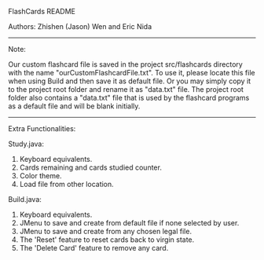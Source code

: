 FlashCards README


Authors: Zhishen (Jason) Wen and Eric Nida


------------------------------------------------
Note:

Our custom flashcard file is saved in the project src/flashcards directory with the name "ourCustomFlashcardFile.txt". To use it, please locate this file when using Build and then save it as default file. Or you may simply copy it to the project root folder and rename it as "data.txt" file.
The project root folder also contains a "data.txt" file that is used by the flashcard programs as a default file and will be
blank initially.



------------------------------------------------
Extra Functionalities:

Study.java:<br>
1. Keyboard equivalents.<br>
2. Cards remaining and cards studied counter.<br>
3. Color theme.<br>
4. Load file from other location.<br>

Build.java:<br>
1. Keyboard equivalents.<br>
2. JMenu to save and create from default file if none selected by user.<br>
3. JMenu to save and create from any chosen legal file.<br>
4. The 'Reset' feature to reset cards back to virgin state.<br>
5. The 'Delete Card' feature to remove any card.<br>
